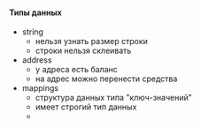 #### Типы данных

- string
    - нельзя узнать размер строки
    - строки нельзя склеивать
- address
    - у адреса есть баланс
    - на адрес можно перенести средства
- mappings
    - структура данных типа "ключ-значений"
    - имеет строгий тип данных
    - 
